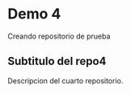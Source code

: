 # Demo 4

Creando repositorio de prueba

## Subtitulo del repo4

Descripcion del cuarto repositorio.